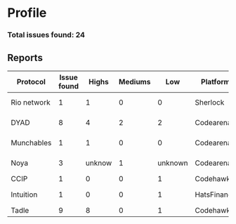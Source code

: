 # Profile
### Total issues found: 24

## Reports
|   Protocol   |   Issue found    |  Highs  |   Mediums   |         Low        | Platform   |   Reports    |
|--------------|------------------|---------|-------------|--------------------|------------|--------------|
| Rio network  |        1         |     1   |      0      |          0         |  Sherlock  | https://github.com/sherlock-audit/2024-02-rio-network-core-protocol-judging/issues/16  |
|    DYAD      |        8         |     4   |      2      |          2         |  Codearena | https://github.com/code-423n4/2024-04-dyad-findings/issues |
| Munchables   |        1         |     1   |      0      |          0         |  Codearena | https://github.com/code-423n4/2024-05-munchables-findings/issues/7 |
|    Noya      |        3         | unknow  |      1      |     unknown        |  Codearena | https://github.com/code-423n4/2024-04-noya-findings/issues |
|    CCIP      |        1         |     0   |      0      |          1         |  Codehawks | Currently Private                  |
| Intuition    |        1         |     0   |      0      |          1         |  HatsFinance | https://github.com/hats-finance/Intuition-0x538dbadc50cc87b281cd655f1edbc6ebda02a66a/issues/55 |
| Tadle        |        9         |     8   |      0      |          1         |  Codehawks | 
